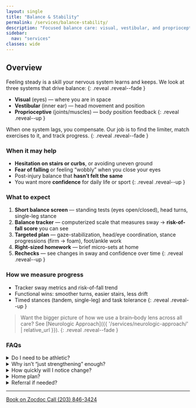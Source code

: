 ```yaml
---
layout: single
title: "Balance & Stability"
permalink: /services/balance-stability/
description: "Focused balance care: visual, vestibular, and proprioceptive exercises matched to your limiter, plus a trackable risk-of-fall score."
sidebar:
  nav: "services"
classes: wide
---
```


## Overview
Feeling steady is a skill your nervous system learns and keeps. We look at three systems that drive balance:
{: .reveal .reveal--fade }

- **Visual** (eyes) — where you are in space  
- **Vestibular** (inner ear) — head movement and position  
- **Proprioceptive** (joints/muscles) — body position feedback
{: .reveal .reveal--up }

When one system lags, you compensate. Our job is to find the limiter, match exercises to it, and track progress.
{: .reveal .reveal--fade }

### When it may help
- **Hesitation on stairs or curbs**, or avoiding uneven ground  
- **Fear of falling** or feeling “wobbly” when you close your eyes  
- Post-injury balance that **hasn’t felt the same**  
- You want more **confidence** for daily life or sport
{: .reveal .reveal--up }

### What to expect
1. **Short balance screen** — standing tests (eyes open/closed), head turns, single-leg stance  
2. **Balance tracker** — computerized scale that measures sway → **risk-of-fall score** you can see  
3. **Targeted plan** — gaze-stabilization, head/eye coordination, stance progressions (firm → foam), foot/ankle work  
4. **Right-sized homework** — brief micro-sets at home  
5. **Rechecks** — see changes in sway and confidence over time
{: .reveal .reveal--up }

### How we measure progress
- Tracker sway metrics and risk-of-fall trend  
- Functional wins: smoother turns, easier stairs, less drift  
- Timed stances (tandem, single-leg) and task tolerance
{: .reveal .reveal--up }

> Want the bigger picture of how we use a brain–body lens across all care? See [Neurologic Approach]({{ '/services/neurologic-approach/' | relative_url }}).
{: .reveal .reveal--fade }

### FAQs
<div class="faq">
  <details class="reveal reveal--up">
    <summary>Do I need to be athletic?</summary>
    <div class="faq__content">
      No — balance work is for everyone. We tailor exercises to your level and goals.
    </div>
  </details>

  <details class="reveal reveal--up">
    <summary>Why isn’t “just strengthening” enough?</summary>
    <div class="faq__content">
      Strength helps, but balance depends on how your brain processes input from your eyes, inner ear, and joints. We target the specific system that’s lagging so the whole pattern improves.
    </div>
  </details>

  <details class="reveal reveal--up">
    <summary>How quickly will I notice change?</summary>
    <div class="faq__content">
      Some people feel improvements quickly; others build over weeks. We track what’s helping and adjust as needed.
    </div>
  </details>

  <details class="reveal reveal--up">
    <summary>Home plan?</summary>
    <div class="faq__content">
      Yes. You’ll get brief, clear routines that fit your schedule — no long workouts or complex exercises.
    </div>
  </details>

  <details class="reveal reveal--up">
    <summary>Referral if needed?</summary>
    <div class="faq__content">
      If another specialist is the better fit, we’ll coordinate with PT, orthopedics, or other providers. Your result comes first.
    </div>
  </details>
</div>

---

<div class="contact-actions reveal reveal--up">
  <a href="https://www.zocdoc.com/practice/cranbury-chiropractic-center-43835" class="btn">
    <span class="btn-label">Book on Zocdoc</span>
  </a>
  <a href="tel:+12038463424" class="btn">
    <span class="btn-label">Call (203) 846-3424</span>
  </a>
</div>

